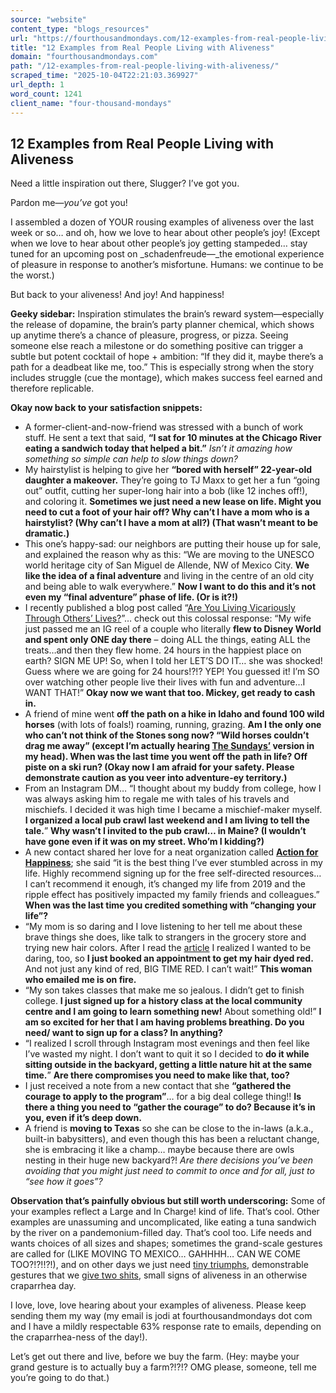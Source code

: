 ```yaml
---
source: "website"
content_type: "blogs_resources"
url: "https://fourthousandmondays.com/12-examples-from-real-people-living-with-aliveness/"
title: "12 Examples from Real People Living with Aliveness"
domain: "fourthousandmondays.com"
path: "/12-examples-from-real-people-living-with-aliveness/"
scraped_time: "2025-10-04T22:21:03.369927"
url_depth: 1
word_count: 1241
client_name: "four-thousand-mondays"
---
```


## 12 Examples from Real People Living with Aliveness

Need a little inspiration out there, Slugger? I’ve got you.

Pardon me—_you’ve_ got you!

I assembled a dozen of YOUR rousing examples of aliveness over the last week or so… and oh, how we love to hear about other people’s joy! (Except when we love to hear about other people’s joy getting stampeded… stay tuned for an upcoming post on _schadenfreude—_the emotional experience of pleasure in response to another’s misfortune. Humans: we continue to be the worst.)

But back to your aliveness! And joy! And happiness!

**Geeky sidebar:** Inspiration stimulates the brain’s reward system—especially the release of dopamine, the brain’s party planner chemical, which shows up anytime there’s a chance of pleasure, progress, or pizza. Seeing someone else reach a milestone or do something positive can trigger a subtle but potent cocktail of hope + ambition: “If they did it, maybe there’s a path for a deadbeat like me, too.” This is especially strong when the story includes struggle (cue the montage), which makes success feel earned and therefore replicable.

**Okay now back to your satisfaction snippets:**

*   A former-client-and-now-friend was stressed with a bunch of work stuff. He sent a text that said, **“I sat for 10 minutes at the Chicago River eating a sandwich today that helped a bit.”** _Isn’t it amazing how something so simple can help to slow things down?_
*   My hairstylist is helping to give her **“bored with herself” 22-year-old daughter a makeover.** They’re going to TJ Maxx to get her a fun “going out” outfit, cutting her super-long hair into a bob (like 12 inches off!), and coloring it. __Sometimes we just need a new lease on life. Might you need to cut a foot of your hair off? Why can’t I have a mom who is a hairstylist? (Why can’t I have a mom at all?) (That wasn’t meant to be dramatic.)__
*   This one’s happy-sad: our neighbors are putting their house up for sale, and explained the reason why as this: “We are moving to the UNESCO world heritage city of San Miguel de Allende, NW of Mexico City. **We like the idea of a final adventure** and living in the centre of an old city and being able to walk everywhere.” __Now I want to do this and it’s not even my “final adventure” phase of life. (Or is it?!)__
*   I recently published a blog post called “[Are You Living Vicariously Through Others’ Lives?](https://fourthousandmondays.com/are-you-living-vicariously-through-others-lives/)”… check out this colossal response: “My wife just passed me an IG reel of a couple who literally **flew to Disney World and spent only ONE day there** – doing ALL the things, eating ALL the treats…and then they flew home. 24 hours in the happiest place on earth? SIGN ME UP! So, when I told her LET’S DO IT… she was shocked! Guess where we are going for 24 hours!?!? YEP! You guessed it! I’m SO over watching other people live their lives with fun and adventure…I WANT THAT!” __Okay now we want that too. Mickey, get ready to cash in.__
*   A friend of mine went **off the path on a hike in Idaho and found 100 wild horses** (with lots of foals!) roaming, running, grazing. __Am I the only one who can’t not think of the Stones song now? “Wild horses couldn’t drag me away” (except I’m actually hearing [The Sundays’](https://www.youtube.com/watch?v=x7GE90n6XX8) version in my head). When was the last time you went off the path in life? Off piste on a ski run? (Okay now I am afraid for your safety. Please demonstrate caution as you veer into adventure-ey territory.)__
*   From an Instagram DM… “I thought about my buddy from college, how I was always asking him to regale me with tales of his travels and mischiefs. I decided it was high time I became a mischief-maker myself. **I organized a local pub crawl last weekend and I am living to tell the tale.**” __Why wasn’t I invited to the pub crawl… in Maine? (I wouldn’t have gone even if it was on my street. Who’m I kidding?)__
*   A new contact shared her love for a neat organization called [**Action for Happiness**](https://actionforhappiness.org); she said “it is the best thing I’ve ever stumbled across in my life. Highly recommend signing up for the free self-directed resources… I can’t recommend it enough, it’s changed my life from 2019 and the ripple effect has positively impacted my family friends and colleagues.” __When was the last time you credited something with “changing your life”?__
*   “My mom is so daring and I love listening to her tell me about these brave things she does, like talk to strangers in the grocery store and trying new hair colors. After I read the [article](https://fourthousandmondays.com/are-you-living-vicariously-through-others-lives/) I realized I wanted to be daring, too, so **I just booked an appointment to get my hair dyed red.** And not just any kind of red, BIG TIME RED. I can’t wait!” __This woman who emailed me is on fire.__
*   “My son takes classes that make me so jealous. I didn’t get to finish college. **I just signed up for a history class at the local community centre and I am going to learn something new!** About something old!” __I am so excited for her that I am having problems breathing. Do you need/ want to sign up for a class? In anything?__
*   “I realized I scroll through Instagram most evenings and then feel like I’ve wasted my night. I don’t want to quit it so I decided to **do it while sitting outside in the backyard, getting a little nature hit at the same time.**” __Are there compromises you need to make like that, too?__
*   I just received a note from a new contact that she **“gathered the courage to apply to the program”**… for a big deal college thing!! __Is there a thing you need to “gather the courage” to do? Because it’s in you, even if it’s deep down.__
*   A friend is **moving to Texas** so she can be close to the in-laws (a.k.a., built-in babysitters), and even though this has been a reluctant change, she is embracing it like a champ… maybe because there are owls nesting in their huge new backyard?! _Are there decisions you’ve been avoiding that you might just need to commit to once and for all, just to “see how it goes”?_

**Observation that’s painfully obvious but still worth underscoring:** Some of your examples reflect a Large and In Charge! kind of life. That’s cool. Other examples are unassuming and uncomplicated, like eating a tuna sandwich by the river on a pandemonium-filled day. That’s cool too. Life needs and wants choices of all sizes and shapes; sometimes the grand-scale gestures are called for (LIKE MOVING TO MEXICO… GAHHHH… CAN WE COME TOO?!?!!?!), and on other days we just need [tiny triumphs](https://fourthousandmondays.com/a-nod-to-your-tiny-triumphs/), demonstrable gestures that we [give two shits](https://fourthousandmondays.com/giving-two-ss-about-your-life/), small signs of aliveness in an otherwise craparrhea day.

I love, love, love hearing about your examples of aliveness. Please keep sending them my way (my email is jodi at fourthousandmondays dot com and I have a mildly respectable 63% response rate to emails, depending on the craparrhea-ness of the day!).

Let’s get out there and live, before we buy the farm. (Hey: maybe your grand gesture is to actually buy a farm?!?!? OMG please, someone, tell me you’re going to do that.)